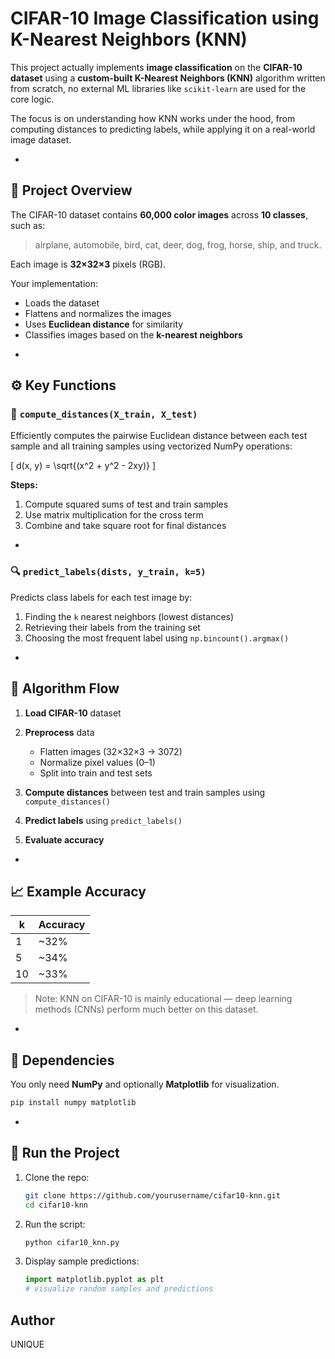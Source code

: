 #  CIFAR-10 Image Classification using K-Nearest Neighbors (KNN)

This project actually implements **image classification** on the **CIFAR-10 dataset** using a **custom-built K-Nearest Neighbors (KNN)** algorithm written from scratch, no external ML libraries like `scikit-learn` are used for the core logic.

The focus is on understanding how KNN works under the hood, from computing distances to predicting labels, while applying it on a real-world image dataset.

-

## 📘 Project Overview

The CIFAR-10 dataset contains **60,000 color images** across **10 classes**, such as:

> airplane, automobile, bird, cat, deer, dog, frog, horse, ship, and truck.

Each image is **32×32×3** pixels (RGB).

Your implementation:

* Loads the dataset
* Flattens and normalizes the images
* Uses **Euclidean distance** for similarity
* Classifies images based on the **k-nearest neighbors**

-

## ⚙️ Key Functions

### 🧮 `compute_distances(X_train, X_test)`

Efficiently computes the pairwise Euclidean distance between each test sample and all training samples using vectorized NumPy operations:

[
d(x, y) = \sqrt{(x^2 + y^2 - 2xy)}
]

**Steps:**

1. Compute squared sums of test and train samples
2. Use matrix multiplication for the cross term
3. Combine and take square root for final distances

-

### 🔍 `predict_labels(dists, y_train, k=5)`

Predicts class labels for each test image by:

1. Finding the `k` nearest neighbors (lowest distances)
2. Retrieving their labels from the training set
3. Choosing the most frequent label using `np.bincount().argmax()`

-

## 🧠 Algorithm Flow

1. **Load CIFAR-10** dataset
2. **Preprocess** data

   * Flatten images (32×32×3 → 3072)
   * Normalize pixel values (0–1)
   * Split into train and test sets
3. **Compute distances** between test and train samples using `compute_distances()`
4. **Predict labels** using `predict_labels()`
5. **Evaluate accuracy**

-

## 📈 Example Accuracy

| k  | Accuracy |
| -- | -------- |
| 1  | ~32%     |
| 5  | ~34%     |
| 10 | ~33%     |

> Note: KNN on CIFAR-10 is mainly educational — deep learning methods (CNNs) perform much better on this dataset.

-

## 🧩 Dependencies

You only need **NumPy** and optionally **Matplotlib** for visualization.

```bash
pip install numpy matplotlib
```

-

## 🚀 Run the Project

1. Clone the repo:

   ```bash
   git clone https://github.com/yourusername/cifar10-knn.git
   cd cifar10-knn
   ```

2. Run the script:

   ```bash
   python cifar10_knn.py
   ```

3. Display sample predictions:

   ```python
   import matplotlib.pyplot as plt
   # visualize random samples and predictions
   ```


## Author

UNIQUE
